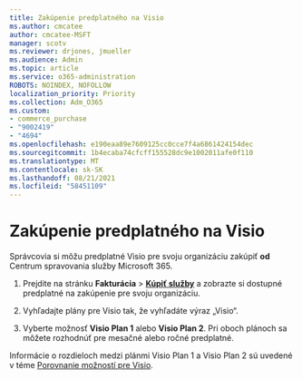 ```yaml
---
title: Zakúpenie predplatného na Visio
ms.author: cmcatee
author: cmcatee-MSFT
manager: scotv
ms.reviewer: drjones, jmueller
ms.audience: Admin
ms.topic: article
ms.service: o365-administration
ROBOTS: NOINDEX, NOFOLLOW
localization_priority: Priority
ms.collection: Adm_O365
ms.custom:
- commerce_purchase
- "9002419"
- "4694"
ms.openlocfilehash: e190eaa89e7609125cc0cce7f4a6861424154dec
ms.sourcegitcommit: 1b4ecaba74cfcff155528dc9e1002011afe0f110
ms.translationtype: MT
ms.contentlocale: sk-SK
ms.lasthandoff: 08/21/2021
ms.locfileid: "58451109"
---
```

# <a name="purchase-visio-subscription"></a>Zakúpenie predplatného na Visio

Správcovia si môžu predplatné Visio pre svoju organizáciu zakúpiť **od** Centrum spravovania služby Microsoft 365.

1. Prejdite na stránku **Fakturácia** > **[Kúpiť služby](https://go.microsoft.com/fwlink/p/?linkid=868433)** a zobrazte si dostupné predplatné na zakúpenie pre svoju organizáciu.

2. Vyhľadajte plány pre Visio tak, že vyhľadáte výraz „Visio“.

3. Vyberte možnosť **Visio Plan 1** alebo **Visio Plan 2**. Pri oboch plánoch sa môžete rozhodnúť pre mesačné alebo ročné predplatné.

Informácie o rozdieloch medzi plánmi Visio Plan 1 a Visio Plan 2 sú uvedené v téme [Porovnanie možností pre Visio](https://products.office.com/Visio/microsoft-visio-plans-and-pricing-compare-visio-options).
